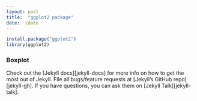 ```yaml
---
layout: post
title:  "ggplot2 package"
date:  \date
---
```


```R
install.package("ggplot2")
library(ggplot2)
```
### Boxplot


Check out the [Jekyll docs][jekyll-docs] for more info on how to get the most out of Jekyll. File all bugs/feature requests at [Jekyll’s GitHub repo][jekyll-gh]. If you have questions, you can ask them on [Jekyll Talk][jekyll-talk].

<!-- 웹에서 그림 불러오기? -->
<!-- ![texture theme preview](https://images.unsplash.com/photo-1500322969630-a26ab6eb64cc?ixlib=rb-1.2.1&ixid=eyJhcHBfaWQiOjEyMDd9&w=1000&q=80) -->
<!-- 링크연결하기 -->
<!-- [jekyll-docs]: https://jekyllrb.com/docs/home
[jekyll-gh]:   https://github.com/jekyll/jekyll
[jekyll-talk]: https://talk.jekyllrb.com/ -->
